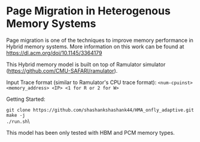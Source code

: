 # Page Migration in Heterogenous Memory Systems

Page migration is one of the techniques to improve memory performance in Hybrid memory systems. More information on this work can be found at https://dl.acm.org/doi/10.1145/3364179

This Hybrid memory model is built on top of Ramulator simulator (https://github.com/CMU-SAFARI/ramulator).

Input Trace format (similar to Ramulator's CPU trace format):
`<num-cpuinst> <memory_address> <IP> <1 for R or 2 for W>`

Getting Started:

  `git clone https://github.com/shashankshashank44/HMA_onfly_adaptive.git`\
  `make -j`\
  `./run.sh`\

This model has been only tested with HBM and PCM memory types.
